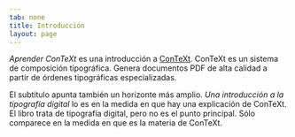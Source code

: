 ```yaml
---
tab: none
title: Introducción
layout: page
---
```


_Aprender ConTeXt_ es una introducción a [ConTeXt](http://contextgarden.net). ConTeXt es un sistema de composición tipográfica. Genera documentos PDF de alta calidad a partir de órdenes tipográficas especializadas.

El subtítulo apunta también un horizonte más amplio. _Una introducción a la tipografía digital_ lo es en la medida en que hay una explicación de ConTeXt. El libro trata de tipografía digital, pero no es el punto principal. Sólo comparece en la medida en que es la materia de ConTeXt.

<!-- ## ¿Donaciones?

_Aprender ConTeXt_ se ofrece gratuitamente a quien quiera leerlo. La distribución o difusión de los archivos —tanto con ánimo de lucro, como careciendo de él— no está permitida. Compartir en enlace a <http://www.aprender-context.tk> es la manera de compartir el libro.

<!-- Si piensas en donar algo, te lo agradezco infinitamente. Te pediría que dones a quienes realmente lo necesitan. Por desgracia, cada vez hay más gente que no tiene cubiertas sus necesidades básicas de alimentación o incluso de medicinas.

Además de necesidades para las que es necesario dinero, te pediría que considerases otro tipo de donación: tu tiempo. Seguro que entre la gente que conoces, hay alguien que necesita que le escuchen un rato. No cuesta apenas nada y ayudarás mucho a esa persona.
-->
